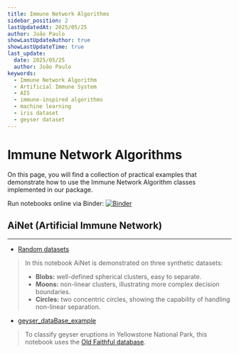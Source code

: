 ```yaml
---
title: Immune Network Algorithms
sidebar_position: 2
lastUpdatedAt: 2025/05/25
author: João Paulo
showLastUpdateAuthor: true
showLastUpdateTime: true
last_update:
  date: 2025/05/25
  author: João Paulo
keywords:
  - Immune Network Algorithm
  - Artificial Immune System
  - AIS
  - immune-inspired algorithms
  - machine learning
  - iris dataset
  - geyser dataset
---
```


# Immune Network Algorithms

On this page, you will find a collection of practical examples that demonstrate how to use the Immune Network Algorithm classes implemented in our package.


Run notebooks online via Binder: [![Binder](https://mybinder.org/badge_logo.svg)](https://mybinder.org/v2/gh/AIS-Package/aisp/HEAD?labpath=%2Fexamples%2Fen%2Fclustering%2FAiNet)

## AiNet (Artificial Immune Network)


---

+ [Random datasets](https://github.com/AIS-Package/aisp/blob/main/examples/en/clustering/AiNet/example_with_randomly_generated_dataset.ipynb)  
> In this notebook AiNet is demonstrated on three synthetic datasets:  
> - **Blobs:** well-defined spherical clusters, easy to separate.  
> - **Moons:** non-linear clusters, illustrating more complex decision boundaries.  
> - **Circles:** two concentric circles, showing the capability of handling non-linear separation.

+ [geyser_dataBase_example](https://github.com/AIS-Package/aisp/blob/main/examples/en/clustering/AiNet/geyser_dataBase_example.ipynb)
> To classify geyser eruptions in Yellowstone National Park, this notebook uses the [Old Faithful database](https://github.com/mwaskom/seaborn-data/blob/master/geyser.csv).